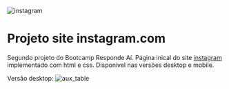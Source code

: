 ![instagram](https://i.imgur.com/FlcJrUn.png)

# Projeto site instagram.com

Segundo projeto do Bootcamp Responde Aí. Página inical do site [instagram](https://www.instagram.com/?hl=pt-br) implementado com html e css. Disponível nas versões desktop e mobile.

Versão desktop:
![aux_table](https://i.imgur.com/u00SlFS.png)

